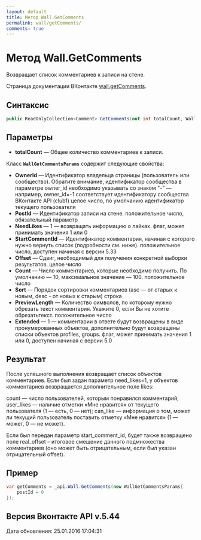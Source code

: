 ```yaml
---
layout: default
title: Метод Wall.GetComments
permalink: wall/getComments/
comments: true
---
```

# Метод Wall.GetComments
Возвращает список комментариев к записи на стене.

Страница документации ВКонтакте [wall.getComments](https://vk.com/dev/wall.getComments).

## Синтаксис
``` csharp
public ReadOnlyCollection<Comment> GetComments(out int totalCount, WallGetCommentsParams @params)
```

## Параметры
+ **totalCount** — Общее количество комментариев к записи.

Класс **`WallGetCommentsParams`** содержит следующие свойства:

+ **OwnerId** — Идентификатор владельца страницы (пользователь или сообщество). Обратите внимание, идентификатор сообщества в параметре owner_id необходимо указывать со знаком "-" — например, owner_id=-1 соответствует идентификатору сообщества ВКонтакте API (club1)  целое число, по умолчанию идентификатор текущего пользователя
+ **PostId** — Идентификатор записи на стене. положительное число, обязательный параметр
+ **NeedLikes** — 1 — возвращать информацию о лайках. флаг, может принимать значения 1 или 0
+ **StartCommentId** — Идентификатор комментария, начиная с которого нужно вернуть список (подробности см. ниже). положительное число, доступен начиная с версии 5.33
+ **Offset** — Сдвиг, необходимый для получения конкретной выборки результатов. целое число
+ **Count** — Число комментариев, которые необходимо получить. По умолчанию — 10, максимальное значение — 100. положительное число
+ **Sort** — Порядок сортировки комментариев (asc — от старых к новым, desc - от новых к старым) строка
+ **PreviewLength** — Количество символов, по которому нужно обрезать текст комментария. Укажите 0, если Вы не хотите обрезатьтекст. положительное число
+ **Extended** — 1 — комментарии в ответе будут возвращены в виде пронумерованных объектов, дополнительно будут возвращены списки объектов profiles, groups. флаг, может принимать значения 1 или 0, доступен начиная с версии 5.0

## Результат
После успешного выполнения возвращает список объектов комментариев. 
Если был задан параметр need_likes=1, у объектов комментариев возвращается дополнительное поле likes: 

count — число пользователей, которым понравился комментарий; 
user_likes — наличие отметки «Мне нравится» от текущего пользователя 
(1 — есть, 0 — нет); 
can_like — информация о том, может ли текущий пользователь поставить отметку «Мне нравится» 
(1 — может, 0 — не может). 

Если был передан параметр start_comment_id, будет также возвращено поле real_offset – итоговое смещение данного подмножества комментариев (оно может быть отрицательным, если был указан отрицательный offset).

## Пример
``` csharp
var getComments = _api.Wall.GetComments(new WallGetCommentsParams{
	postId = 0
});
```

## Версия Вконтакте API v.5.44
Дата обновления: 25.01.2016 17:04:31
